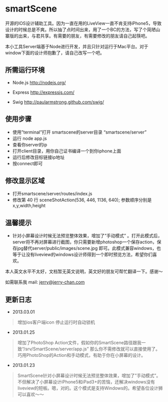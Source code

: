 smartScene
==========

开源的IOS设计辅助工具。因为一直在用的LiveView一直不肯支持iPhone5，导致设计的时候总是不爽。所以抽了点时间出来，用了一个BC的方法，写了个简陋山寨版的出来，与君共享。有需要的朋友，有需要修改的朋友请自己起筷吧。

本小工具Server端基于Node进行开发，并且只针对运行于Mac平台。对于window下面的设计师抱歉了，请自己改写一个吧。

## 所需运行环境

* Node.js
http://nodejs.org/

* Express
http://expressjs.com/

* Swig
http://paularmstrong.github.com/swig/

## 使用步骤
 * 使用”terminal”打开 smartscene的server目录 “smartscene/server”
 * 运行 node app.js 
 * 查看你server的ip
 * 打开client目录，用你自己证书编译一个到你iphone上面
 * 运行后修改目标链接ip地址
 * 按connect即可
 
## 修改显示区域
 * 打开smartscene/server/routes/index.js
 * 修改第 40 行 sceneShotAction(536, 446, 1136, 640);
参数顺序分别是x,y,width,height

## 温馨提示
* 针对小屏幕设计时候无法预览整体效果，增加了”手动模式” 。打开此模式后，server将不再对屏幕进行截图，你只需要新增photoshop一个保存action，保存jpg替代server/public/images/scene.jpg 即可。此模式兼容windows，也等于让没有liveview的windows设计师得到一个即时预览方法，希望你们喜欢。

本人英文水平不太好，文档暂无英文说明，英文好的朋友可帮忙翻译一下。感谢～

如需联系我
mail: jerry@jerry-chan.com


## 更新日志

* 2013.03.01
> 增加ios客户端icon
> 停止运行时自动锁机

* 2013.01.25
> 增加了PhotoShop Action文件，假如你的SmartScene路径跟我一致“/srv/SmartScene/server/app.js” 那么你不需修改就可以直接使用了。巧用PhotoShop的Action和手动模式，有助于你在小屏幕的设计。

* 2013.01.23

> SmartScene针对小屏幕设计时候无法预览整体效果，增加了”手动模式”。不但解决了小屏幕设计iPhone5和iPad3+的苦恼，还解决windows没有liveview的短板。嗯，对的。这个模式是支持Windows的。希望各位设计狮可以喜欢～～ 